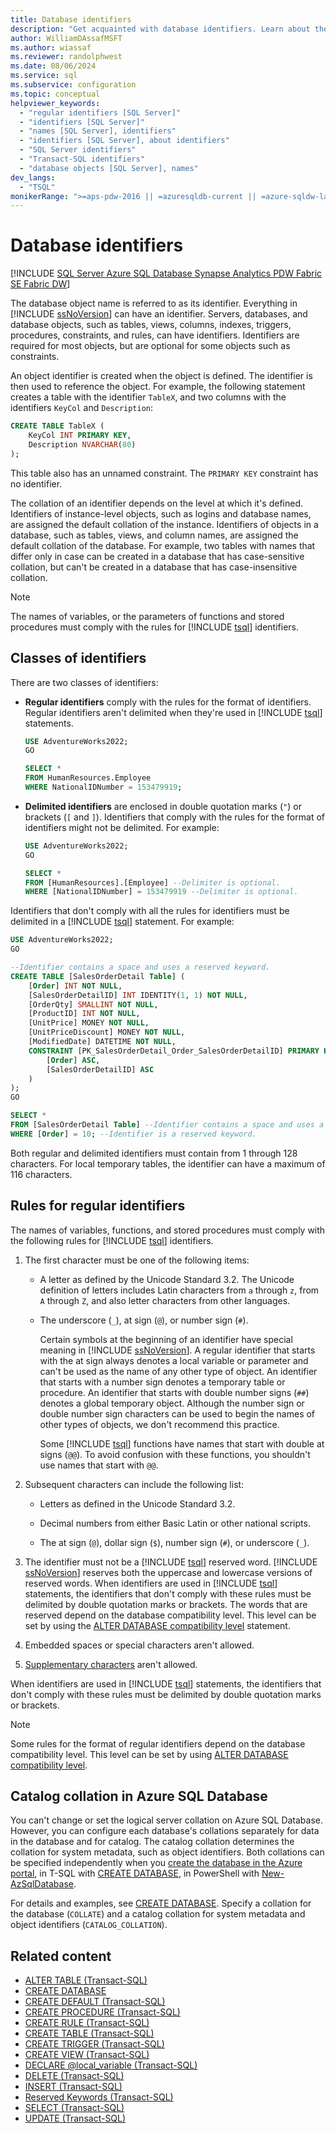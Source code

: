 ```yaml
---
title: Database identifiers
description: "Get acquainted with database identifiers. Learn about their collation, various classes, delimiting requirements, and naming rules."
author: WilliamDAssafMSFT
ms.author: wiassaf
ms.reviewer: randolphwest
ms.date: 08/06/2024
ms.service: sql
ms.subservice: configuration
ms.topic: conceptual
helpviewer_keywords:
  - "regular identifiers [SQL Server]"
  - "identifiers [SQL Server]"
  - "names [SQL Server], identifiers"
  - "identifiers [SQL Server], about identifiers"
  - "SQL Server identifiers"
  - "Transact-SQL identifiers"
  - "database objects [SQL Server], names"
dev_langs:
  - "TSQL"
monikerRange: ">=aps-pdw-2016 || =azuresqldb-current || =azure-sqldw-latest || >=sql-server-2016 || >=sql-server-linux-2017 || =azuresqldb-mi-current || =fabric"
---
```

# Database identifiers

[!INCLUDE [SQL Server Azure SQL Database Synapse Analytics PDW Fabric SE Fabric DW](../../includes/applies-to-version/sql-asdb-asdbmi-asa-pdw-fabricse-fabricdw.md)]

The database object name is referred to as its identifier. Everything in [!INCLUDE [ssNoVersion](../../includes/ssnoversion-md.md)] can have an identifier. Servers, databases, and database objects, such as tables, views, columns, indexes, triggers, procedures, constraints, and rules, can have identifiers. Identifiers are required for most objects, but are optional for some objects such as constraints.

An object identifier is created when the object is defined. The identifier is then used to reference the object. For example, the following statement creates a table with the identifier `TableX`, and two columns with the identifiers `KeyCol` and `Description`:

```sql
CREATE TABLE TableX (
    KeyCol INT PRIMARY KEY,
    Description NVARCHAR(80)
);
```

This table also has an unnamed constraint. The `PRIMARY KEY` constraint has no identifier.

The collation of an identifier depends on the level at which it's defined. Identifiers of instance-level objects, such as logins and database names, are assigned the default collation of the instance. Identifiers of objects in a database, such as tables, views, and column names, are assigned the default collation of the database. For example, two tables with names that differ only in case can be created in a database that has case-sensitive collation, but can't be created in a database that has case-insensitive collation.

> [!NOTE]  
> The names of variables, or the parameters of functions and stored procedures must comply with the rules for [!INCLUDE [tsql](../../includes/tsql-md.md)] identifiers.

## Classes of identifiers

There are two classes of identifiers:

- **Regular identifiers** comply with the rules for the format of identifiers. Regular identifiers aren't delimited when they're used in [!INCLUDE [tsql](../../includes/tsql-md.md)] statements.

  ```sql
  USE AdventureWorks2022;
  GO

  SELECT *
  FROM HumanResources.Employee
  WHERE NationalIDNumber = 153479919;
  ```

- **Delimited identifiers** are enclosed in double quotation marks (`"`) or brackets (`[` and `]`). Identifiers that comply with the rules for the format of identifiers might not be delimited. For example:

  ```sql
  USE AdventureWorks2022;
  GO

  SELECT *
  FROM [HumanResources].[Employee] --Delimiter is optional.
  WHERE [NationalIDNumber] = 153479919 --Delimiter is optional.
  ```

Identifiers that don't comply with all the rules for identifiers must be delimited in a [!INCLUDE [tsql](../../includes/tsql-md.md)] statement. For example:

```sql
USE AdventureWorks2022;
GO

--Identifier contains a space and uses a reserved keyword.
CREATE TABLE [SalesOrderDetail Table] (
    [Order] INT NOT NULL,
    [SalesOrderDetailID] INT IDENTITY(1, 1) NOT NULL,
    [OrderQty] SMALLINT NOT NULL,
    [ProductID] INT NOT NULL,
    [UnitPrice] MONEY NOT NULL,
    [UnitPriceDiscount] MONEY NOT NULL,
    [ModifiedDate] DATETIME NOT NULL,
    CONSTRAINT [PK_SalesOrderDetail_Order_SalesOrderDetailID] PRIMARY KEY CLUSTERED (
        [Order] ASC,
        [SalesOrderDetailID] ASC
    )
);
GO

SELECT *
FROM [SalesOrderDetail Table] --Identifier contains a space and uses a reserved keyword.
WHERE [Order] = 10; --Identifier is a reserved keyword.
```

Both regular and delimited identifiers must contain from 1 through 128 characters. For local temporary tables, the identifier can have a maximum of 116 characters.

## Rules for regular identifiers

The names of variables, functions, and stored procedures must comply with the following rules for [!INCLUDE [tsql](../../includes/tsql-md.md)] identifiers.

1. The first character must be one of the following items:

   - A letter as defined by the Unicode Standard 3.2. The Unicode definition of letters includes Latin characters from `a` through `z`, from `A` through `Z`, and also letter characters from other languages.

   - The underscore (`_`), at sign (`@`), or number sign (`#`).

     Certain symbols at the beginning of an identifier have special meaning in [!INCLUDE [ssNoVersion](../../includes/ssnoversion-md.md)]. A regular identifier that starts with the at sign always denotes a local variable or parameter and can't be used as the name of any other type of object. An identifier that starts with a number sign denotes a temporary table or procedure. An identifier that starts with double number signs (`##`) denotes a global temporary object. Although the number sign or double number sign characters can be used to begin the names of other types of objects, we don't recommend this practice.

     Some [!INCLUDE [tsql](../../includes/tsql-md.md)] functions have names that start with double at signs (`@@`). To avoid confusion with these functions, you shouldn't use names that start with `@@`.

1. Subsequent characters can include the following list:

   - Letters as defined in the Unicode Standard 3.2.

   - Decimal numbers from either Basic Latin or other national scripts.

   - The at sign (`@`), dollar sign (`$`), number sign (`#`), or underscore (`_`).

1. The identifier must not be a [!INCLUDE [tsql](../../includes/tsql-md.md)] reserved word. [!INCLUDE [ssNoVersion](../../includes/ssnoversion-md.md)] reserves both the uppercase and lowercase versions of reserved words. When identifiers are used in [!INCLUDE [tsql](../../includes/tsql-md.md)] statements, the identifiers that don't comply with these rules must be delimited by double quotation marks or brackets. The words that are reserved depend on the database compatibility level. This level can be set by using the [ALTER DATABASE compatibility level](../../t-sql/statements/alter-database-transact-sql-compatibility-level.md) statement.

1. Embedded spaces or special characters aren't allowed.

1. [Supplementary characters](../../relational-databases/collations/collation-and-unicode-support.md#Supplementary_Characters) aren't allowed.

When identifiers are used in [!INCLUDE [tsql](../../includes/tsql-md.md)] statements, the identifiers that don't comply with these rules must be delimited by double quotation marks or brackets.

> [!NOTE]  
> Some rules for the format of regular identifiers depend on the database compatibility level. This level can be set by using [ALTER DATABASE compatibility level](../../t-sql/statements/alter-database-transact-sql-compatibility-level.md).

## Catalog collation in Azure SQL Database

You can't change or set the logical server collation on Azure SQL Database. However, you can configure each database's collations separately for data in the database and for catalog. The catalog collation determines the collation for system metadata, such as object identifiers. Both collations can be specified independently when you [create the database in the Azure portal](/azure/azure-sql/database/single-database-create-quickstart?view=azuresql&preserve-view=true&tabs=azure-portal#create-a-single-database), in T-SQL with [CREATE DATABASE](../../t-sql/statements/create-database-transact-sql.md?view=azuresqldb-current&preserve-view=true#collation_name), in PowerShell with [New-AzSqlDatabase](/powershell/module/az.sql/new-azsqldatabase).

For details and examples, see [CREATE DATABASE](../../t-sql/statements/create-database-transact-sql.md?view=azuresqldb-current&preserve-view=true#collation_name). Specify a collation for the database (`COLLATE`) and a catalog collation for system metadata and object identifiers (`CATALOG_COLLATION`).

## Related content

- [ALTER TABLE (Transact-SQL)](../../t-sql/statements/alter-table-transact-sql.md)
- [CREATE DATABASE](../../t-sql/statements/create-database-transact-sql.md)
- [CREATE DEFAULT (Transact-SQL)](../../t-sql/statements/create-default-transact-sql.md)
- [CREATE PROCEDURE (Transact-SQL)](../../t-sql/statements/create-procedure-transact-sql.md)
- [CREATE RULE (Transact-SQL)](../../t-sql/statements/create-rule-transact-sql.md)
- [CREATE TABLE (Transact-SQL)](../../t-sql/statements/create-table-transact-sql.md)
- [CREATE TRIGGER (Transact-SQL)](../../t-sql/statements/create-trigger-transact-sql.md)
- [CREATE VIEW (Transact-SQL)](../../t-sql/statements/create-view-transact-sql.md)
- [DECLARE @local_variable (Transact-SQL)](../../t-sql/language-elements/declare-local-variable-transact-sql.md)
- [DELETE (Transact-SQL)](../../t-sql/statements/delete-transact-sql.md)
- [INSERT (Transact-SQL)](../../t-sql/statements/insert-transact-sql.md)
- [Reserved Keywords (Transact-SQL)](../../t-sql/language-elements/reserved-keywords-transact-sql.md)
- [SELECT (Transact-SQL)](../../t-sql/queries/select-transact-sql.md)
- [UPDATE (Transact-SQL)](../../t-sql/queries/update-transact-sql.md)
